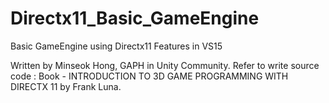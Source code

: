 # Directx11_Basic_GameEngine
 Basic GameEngine using Directx11 Features in VS15

 Written by Minseok Hong, GAPH in Unity Community.
 Refer to write source code :
 Book - INTRODUCTION TO 3D GAME PROGRAMMING WITH DIRECTX 11 by Frank Luna.
